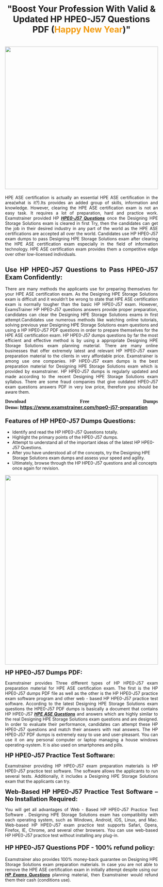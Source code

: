 <h1 style="text-align: center;"><strong>"Boost Your Profession With Valid & Updated HP HPE0-J57 Questions PDF (<span style="color:#f39c12;">Happy New Year</span>)"</strong></h1>

<h1><strong><a href="https://www.examstrainer.com/hpe0-j57-preparation"><img alt="" src="https://lh3.googleusercontent.com/pw/ACtC-3f8c-slHvsLmpoocRcSJ18CXwyuRuDgfxOBXx4IdSHEzjzfh_xOgpUBjgAAY02t4nrCZtN09VK0W3n2neEBZCEPjO0q0DqiUEWHT2FAznA-KvTY27ZQYN7h16PdyGeKKF-LX8DxtBlN22QRufsFJCN3=w1366-h541-no?authuser=0" style="width: 100%; height: 470px;" /></a></strong></h1>

<p style="text-align: justify;">HPE ASE certification is actually an essential HPE ASE certification in the area(what is it?).Its provides an added group of skills, information and knowledge. However, clearing the HPE ASE certification exam is not an easy task. It requires a lot of preparation, hard and practice work. Examstrainer provided HP <em><a href="https://www.examstrainer.com/hpe0-j57-preparation"><strong>HPE0-J57 Questions</strong></a></em> once the Designing HPE Storage Solutions exam is cleared in first Try, then the candidates can get the job in their desired industry in any part of the world as the HPE ASE certifications are accepted all over the world. Candidates use HP HPE0-J57 exam dumps to pass Designing HPE Storage Solutions exam after clearing the HPE ASE certification exam especially in the field of information technology. HPE ASE certification exam provides them a competitive edge over other low-licensed individuals.</p>

<h2 style="text-align: justify;"><strong>Use HP HPE0-J57 Questions to Pass HPE0-J57 Exam Confidently:</strong></h2>

<p style="text-align: justify;">There are many methods the applicants use for preparing themselves for your HPE ASE certification exam. As the Designing HPE Storage Solutions exam is difficult and it wouldn’t be wrong to state that HPE ASE certification exam is normally tougher than the basic HP HPE0-J57 exam. However, ExamsTrainer HP HPE0-J57 questions answers provide proper preparation, candidates can clear the Designing HPE Storage Solutions exams in first attempt.Candidates use numerous methods like watching online tutorials, solving previous year Designing HPE Storage Solutions exam questions and using a HP HPE0-J57 PDF questions in order to prepare themselves for the HPE ASE certification exam. HP HPE0-J57 dumps questions by far the most efficient and effective method is by using a appropriate Designing HPE Storage Solutions exam planning material. There are many online businesses that offer extremely latest and relevant HP HPE0-J57 exam preparation material to the clients in very affordable price. Examstrainer is among use one companies. HP HPE0-J57 exam dumps is the best preparation material for Designing HPE Storage Solutions exam which is provided by examstrainer. HP HPE0-J57 dumps is regularly updated and made according to the recent Designing HPE Storage Solutions exam syllabus. There are some fraud companies that give outdated HPE0-J57 exam questions answers PDF in very low price, therefore you should be aware them.</p>

<p style="text-align: justify;"><span style="font-family:Georgia,serif;"><strong><span style="font-size:16px;">Download Free Dumps Demo:</span></strong></span> <span style="font-size:16px;"><strong><a href="https://www.examstrainer.com/hpe0-j57-preparation">https://www.examstrainer.com/hpe0-j57-preparation</a></strong></span></p>

<h3 style="text-align: justify;"><strong><span style="font-size:20px;">Features of HP HPE0-J57 Dumps Questions:</span></strong></h3>

<ul>
	<li>Identify and read the HP HPE0-J57 Questions totally.</li>
	<li>Highlight the primary points of the HPE0-J57 dumps.</li>
	<li>Attempt to understand all of the important ideas of the latest HP HPE0-J57 Questions.</li>
	<li>After you have understood all of the concepts, try the Designing HPE Storage Solutions exam dumps and assess your speed and agility.</li>
	<li>Ultimately, browse through the HP HPE0-J57 questions and all concepts once again for revision.</li>
</ul>

<p><a href="https://www.examstrainer.com/hpe0-j57-preparation"><img alt="" src="https://lh3.googleusercontent.com/pw/ACtC-3ezCEF0r6u2Mfsfmp61DHhiBV--kUORYOpMt_EuCldDvaFhocN_tW5h4hIrS5ewvlPnhQT1G8v9eKnTfnGecuYfFSnva5ahrORvItbZoywSh4viAT-QA4TWg0vWEktniNu-OvYBuh9OzoTeWdLYmpjS=w622-h625-no?authuser=0" style="width: 100%; height: 625px;" /></a></p>

<p><strong><span style="font-size:20px;">HP HPE0-J57 Dumps PDF:</span></strong></p>

<p style="text-align: justify;">Examstrainer provides Three different types of HP HPE0-J57 exam preparation material for HPE ASE certification exam. The first is the HP HPE0-J57 dumps PDF file as well as the other is the HP HPE0-J57 practice exam software program and other web - based HP HPE0-J57 practice test software. According to the latest Designing HPE Storage Solutions exam questions the HPE0-J57 PDF dumps is basically a document that contains HP HPE0-J57 <em><a href="https://www.examstrainer.com/hpe-ase-exam-questions"><strong>HPE ASE Questions</strong></a></em> and answers which are highly similar to the real Designing HPE Storage Solutions exam questions and are designed. In order to evaluate their performance, candidates can attempt these HP HPE0-J57 questions and match their answers with real answers. The HP HPE0-J57 PDF dumps is extremely easy to use and user-pleasant. You can use it on any personal computer or laptop managing a house windows operating-system. It is also used on smartphones and pills.</p>

<p style="text-align: justify;"><strong><span style="font-size:20px;">HP HPE0-J57 Practice Test Software:</span></strong></p>

<p style="text-align: justify;">Examstrainer providing HP HPE0-J57 exam preparation materials is HP HPE0-J57 practice test software. The software allows the applicants to run several tests. Additionally, it includes a Designing HPE Storage Solutions exam that the applicants can try.</p>

<p style="text-align: justify;"><strong><span style="font-size:20px;">Web-Based HP HPE0-J57 Practice Test Software – No Installation Required:</span></strong></p>

<p style="text-align: justify;">You will get all advantages of Web - Based HP HPE0-J57 Practice Test Software . Designing HPE Storage Solutions exam has compatibility with each operating system, such as Windows, Android, iOS, Linux, and Mac. Web-based HP HPE0-J57 exam practice test supports Safari, Opera, Firefox, IE, Chrome, and several other browsers. You can use web-based HP HPE0-J57 practice test without installing any plug-in.</p>

<h4 style="text-align: justify;"><strong><span style="font-size:20px;">HP HPE0-J57 Questions PDF - 100% refund policy:</span></strong></h4>

<p style="text-align: justify;">Examstrainer also provides 100% money-back guarantee on Designing HPE Storage Solutions exam preparation materials. In case you are not able to remove the HPE ASE certification exam in initially attempt despite using our <em><a href="https://www.examstrainer.com/hp-exams"><strong>HP Exams Questions</strong></a></em> planning material, then Examstrainer would refund them their cash (conditions use).</p>
